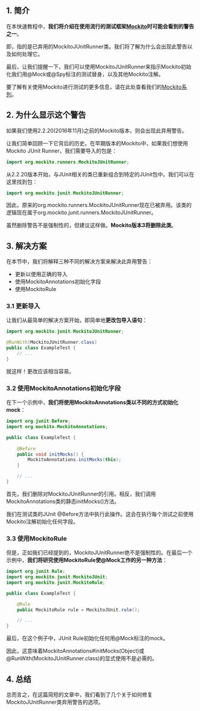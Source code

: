 ## 1. 简介

在本快速教程中，**我们将介绍在使用流行的测试框架[Mockito](https://site.mockito.org/)时可能会看到的警告之一**。

即，指的是已弃用的MockitoJUnitRunner类。我们将了解为什么会出现此警告以及如何处理它。

最后，让我们提醒一下，我们可以使用MockitoJUnitRunner来指示Mockito初始化我们用@Mock或@Spy标注的测试替身，以及其他Mockito注解。

要了解有关使用Mockito进行测试的更多信息，请在此处查看我们的[Mockito系列](https://www.baeldung.com/tag/mockito/)。

## 2. 为什么显示这个警告

如果我们使用2.2.20(2016年11月)之前的Mockito版本，则会出现此弃用警告。

让我们简单回顾一下它背后的历史。在早期版本的Mockito中，如果我们想使用Mockito JUnit Runner，我们需要导入的包是：

```java
import org.mockito.runners.MockitoJUnitRunner;
```

从2.2.20版本开始，与JUnit相关的类已重新组合到特定的JUnit包中。我们可以在这里找到包：

```java
import org.mockito.junit.MockitoJUnitRunner;
```

因此，原来的org.mockito.runners.MockitoJUnitRunner现在已被弃用。该类的逻辑现在属于org.mockito.junit.runners.MockitoJUnitRunner。

虽然删除警告不是强制性的，但建议这样做。**Mockito版本3将删除此类**。

## 3. 解决方案

在本节中，我们将解释三种不同的解决方案来解决此弃用警告：

-   更新以使用正确的导入
-   使用MockitoAnnotations初始化字段
-   使用MockitoRule

### 3.1 更新导入

让我们从最简单的解决方案开始，即简单地**更改包导入语句**：

```java
import org.mockito.junit.MockitoJUnitRunner;

@RunWith(MockitoJUnitRunner.class)
public class ExampleTest {
    // ...
}
```

就这样！更改应该相当容易。

### 3.2 使用MockitoAnnotations初始化字段

在下一个示例中，**我们将使用MockitoAnnotations类以不同的方式初始化mock**：

```java
import org.junit.Before;
import org.mockito.MockitoAnnotations;

public class ExampleTest {
    
    @Before 
    public void initMocks() {
        MockitoAnnotations.initMocks(this);
    }

    // ...
}
```

首先，我们删除对MockitoJUnitRunner的引用。相反，我们调用MockitoAnnotations类的静态initMocks()方法。

我们在测试类的JUnit @Before方法中执行此操作。这会在执行每个测试之前使用Mockito注解初始化任何字段。

### 3.3 使用MockitoRule

但是，正如我们已经提到的，MockitoJUnitRunner绝不是强制性的。在最后一个示例中，**我们将研究使用MockitoRule使@Mock工作的另一种方法**：

```java
import org.junit.Rule;
import org.mockito.junit.MockitoJUnit;
import org.mockito.junit.MockitoRule;

public class ExampleTest {

    @Rule
    public MockitoRule rule = MockitoJUnit.rule();

    // ...
}
```

最后，在这个例子中，JUnit Rule初始化任何用@Mock标注的mock。

因此，这意味着MockitoAnnotations#initMocks(Object)或@RunWith(MockitoJUnitRunner.class)的显式使用不是必需的。

## 4. 总结

总而言之，在这篇简短的文章中，我们看到了几个关于如何修复MockitoJUnitRunner类弃用警告的选项。